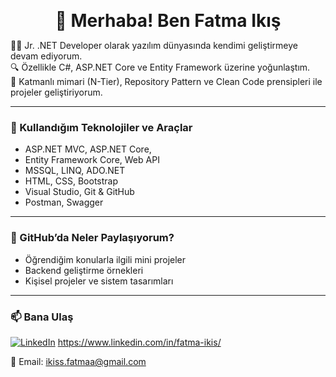 <p align="center">
  <strong><span style="font-size:28px">👋 Merhaba! Ben Fatma Ikış</span></strong>
</p>


👩‍💻 Jr. .NET Developer olarak yazılım dünyasında kendimi geliştirmeye devam ediyorum.  
🔍 Özellikle C#, ASP.NET Core ve Entity Framework üzerine yoğunlaştım.  
🧱 Katmanlı mimari (N-Tier), Repository Pattern ve Clean Code prensipleri ile projeler geliştiriyorum.

---

### 🚀 Kullandığım Teknolojiler ve Araçlar

- ASP.NET MVC, ASP.NET Core,
- Entity Framework Core, Web API
- MSSQL, LINQ, ADO.NET
- HTML, CSS, Bootstrap
- Visual Studio, Git & GitHub
- Postman, Swagger

---

### 📂 GitHub’da Neler Paylaşıyorum?

- Öğrendiğim konularla ilgili mini projeler
- Backend geliştirme örnekleri
- Kişisel projeler ve sistem tasarımları

---

### 📫 Bana Ulaş

[<img src="https://img.icons8.com/ios-filled/30/0077B5/linkedin.png" alt="LinkedIn"/>](https://www.linkedin.com/in/fatma-ikis/) https://www.linkedin.com/in/fatma-ikis/

📧 Email: ikiss.fatmaa@gmail.com

